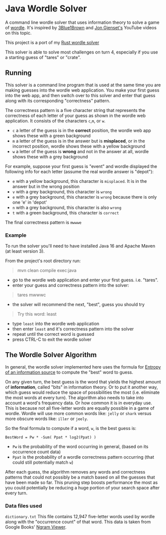 # Java Wordle Solver
A command line wordle solver that uses information theory to solve a game of [wordle](https://www.nytimes.com/games/wordle/index.html). 
It's inspired by [3Blue1Brown](https://www.youtube.com/watch?v=v68zYyaEmEA) and
[Jon Gjenset's](https://www.youtube.com/watch?v=doFowk4xj7Q) YouTube videos on this topic.

This project is a port of my [Rust wordle solver](https://github.com/strohs/wordle-solver-rust)

This solver is able to solve most challenges on turn 4, especially if you use a starting guess of "tares" or "crate".

## Running
This solver is a command line program that is used at the same time you are making guesses into the wordle web application.
You make your first guess into the web app, and then switch over to this solver and enter that guess along with its 
corresponding "correctness" pattern. 

The correctness pattern is a five character string that represents the correctness of each letter of your guess as shown
in the wordle web application.
It consists of the characters `c`,`m`, or `w`.
- `c` a letter of the guess is in the **correct** position, the wordle web app shows these with a green background
- `m` a letter of the guess is in the answer but is **misplaced**, or in the incorrect position, wordle shows these with a yellow background
- `w` a letter of the guess is **wrong** and not in the answer at all, wordle shows these with a grey background

For example, suppose your first guess is "event" and wordle displayed the following info for each letter (assume the real wordle answer is "depot"):
- `e` with a yellow background, this character is `misplaced`. It is in the answer but in the wrong position
- `v` with a grey background, this character is `wrong`
- `e` with a grey background, this character is `wrong` because there is only one 'e' in 'depot'
- `n` with a grey background, this character is also `wrong`
- `t` with a green background, this character is `correct`

The final correctness pattern is `mwwwe`

### Example
To run the solver you'll need to have installed Java 16 and Apache Maven (at least version 3).

From the project's root directory run:

> mvn clean compile exec:java

- go to the wordle web application and enter your first guess. i.e. "tares".
- enter your guess and correctness pattern into the solver:
> tares mwwwc

- the solver will recommend the next, "best", guess you should try
> Try this word: least
- type `least` into the wordle web application
- then enter `least` and it's correctness pattern into the solver
- repeat until the correct word is guessed
- press CTRL-C to exit the wordle solver



## The Wordle Solver Algorithm
In general, the wordle solver implemented here uses the formula for
[Entropy of an information source](https://en.wikipedia.org/wiki/Information_theory#Entropy_of_an_information_source) to
compute the "best" word to guess.

On any given turn, the best guess is the word that yields the highest amount of **information**, called "bits" in information theory.
Or to put it another way, which guess would reduce the space of possibilities the most (i.e. eliminate the most words at every turn).
The algorithm also needs to take into account a word's frequency data. Or how common it is in everyday use. This is because not all
five-letter words are equally possible in a game of wordle. Wordle will use more common words like: `jelly` or `shark`
versus more obscure words like: `iller` or `jeely`.

So the final formula to compute if a word, `w`, is the best guess is: 

`BestWord = Pw * -Sum( Ppat * log2(Ppat) )`
- `Pw` is the probability of the word occurring in general, (based on its occurrence count data)
- `Ppat` is the probability of a wordle correctness pattern occurring (that could still potentially match `w`)


After each guess, the algorithm removes any words and correctness patterns that could not possibly be a match based on 
all the guesses that have been made so far. This pruning step boosts performance the most as you could potentially be 
reducing a huge portion of your search space after every turn.


### Data files used
`dictionary.txt` This file contains 12,947 five-letter words used by wordle along with the "occurrence count" of that 
word. This data is taken from Google Books' [Ngram Viewer](https://storage.googleapis.com/books/ngrams/books/datasetsv3.html).
